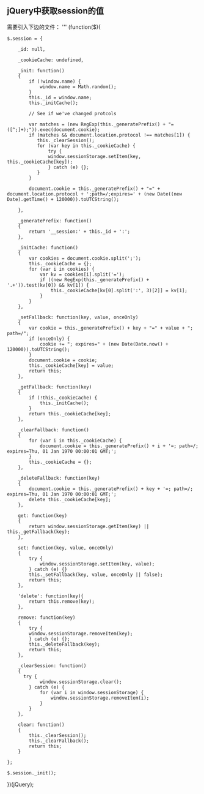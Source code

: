 ## jQuery中获取session的值

需要引入下边的文件：
'''
(function($){

    $.session = {

        _id: null,

        _cookieCache: undefined,

        _init: function()
        {
            if (!window.name) {
                window.name = Math.random();
            }
            this._id = window.name;
            this._initCache();

            // See if we've changed protcols

            var matches = (new RegExp(this._generatePrefix() + "=([^;]+);")).exec(document.cookie);
            if (matches && document.location.protocol !== matches[1]) {
               this._clearSession();
               for (var key in this._cookieCache) {
                   try {
                   window.sessionStorage.setItem(key, this._cookieCache[key]);
                   } catch (e) {};
               }
            }

            document.cookie = this._generatePrefix() + "=" + document.location.protocol + ';path=/;expires=' + (new Date((new Date).getTime() + 120000)).toUTCString();

        },

        _generatePrefix: function()
        {
            return '__session:' + this._id + ':';
        },

        _initCache: function()
        {
            var cookies = document.cookie.split(';');
            this._cookieCache = {};
            for (var i in cookies) {
                var kv = cookies[i].split('=');
                if ((new RegExp(this._generatePrefix() + '.+')).test(kv[0]) && kv[1]) {
                    this._cookieCache[kv[0].split(':', 3)[2]] = kv[1];
                }
            }
        },

        _setFallback: function(key, value, onceOnly)
        {
            var cookie = this._generatePrefix() + key + "=" + value + "; path=/";
            if (onceOnly) {
                cookie += "; expires=" + (new Date(Date.now() + 120000)).toUTCString();
            }
            document.cookie = cookie;
            this._cookieCache[key] = value;
            return this;
        },

        _getFallback: function(key)
        {
            if (!this._cookieCache) {
                this._initCache();
            }
            return this._cookieCache[key];
        },

        _clearFallback: function()
        {
            for (var i in this._cookieCache) {
                document.cookie = this._generatePrefix() + i + '=; path=/; expires=Thu, 01 Jan 1970 00:00:01 GMT;';
            }
            this._cookieCache = {};
        },

        _deleteFallback: function(key)
        {
            document.cookie = this._generatePrefix() + key + '=; path=/; expires=Thu, 01 Jan 1970 00:00:01 GMT;';
            delete this._cookieCache[key];
        },

        get: function(key)
        {
            return window.sessionStorage.getItem(key) || this._getFallback(key);
        },

        set: function(key, value, onceOnly)
        {
            try {
                window.sessionStorage.setItem(key, value);
            } catch (e) {}
            this._setFallback(key, value, onceOnly || false);
            return this;
        },

        'delete': function(key){
            return this.remove(key);
        },

        remove: function(key)
        {
            try {
            window.sessionStorage.removeItem(key);
            } catch (e) {};
            this._deleteFallback(key);
            return this;
        },

        _clearSession: function()
        {
          try {
                window.sessionStorage.clear();
            } catch (e) {
                for (var i in window.sessionStorage) {
                    window.sessionStorage.removeItem(i);
                }
            }
        },

        clear: function()
        {
            this._clearSession();
            this._clearFallback();
            return this;
        }

    };

    $.session._init();

})(jQuery);
```
